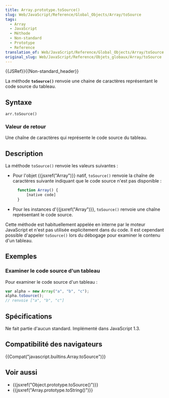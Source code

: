 ```yaml
---
title: Array.prototype.toSource()
slug: Web/JavaScript/Reference/Global_Objects/Array/toSource
tags:
  - Array
  - JavaScript
  - Méthode
  - Non-standard
  - Prototype
  - Reference
translation_of: Web/JavaScript/Reference/Global_Objects/Array/toSource
original_slug: Web/JavaScript/Reference/Objets_globaux/Array/toSource
---
```

{{JSRef}}{{Non-standard_header}}

La méthode **`toSource()`** renvoie une chaine de caractères représentant le code source du tableau.

## Syntaxe

    arr.toSource()

### Valeur de retour

Une chaîne de caractères qui représente le code source du tableau.

## Description

La méthode `toSource()` renvoie les valeurs suivantes&nbsp;:

- Pour l'objet {{jsxref("Array")}} natif, `toSource()` renvoie la chaîne de caractères suivante indiquant que le code source n'est pas disponible&nbsp;:

  ```js
    function Array() {
        [native code]
    }
    ```

- Pour les instances d'{{jsxref("Array")}}, `toSource()` renvoie une chaîne représentant le code source.

Cette méthode est habituellement appelée en interne par le moteur JavaScript et n'est pas utilisée explicitement dans du code. Il est cependant possible d'appeler `toSource()` lors du débogage pour examiner le contenu d'un tableau.

## Exemples

### Examiner le code source d'un tableau

Pour examiner le code source d'un tableau&nbsp;:

```js
var alpha = new Array("a", "b", "c");
alpha.toSource();
// renvoie ["a", "b", "c"]
```

## Spécifications

Ne fait partie d'aucun standard. Implémenté dans JavaScript 1.3.

## Compatibilité des navigateurs

{{Compat("javascript.builtins.Array.toSource")}}

## Voir aussi

- {{jsxref("Object.prototype.toSource()")}}
- {{jsxref("Array.prototype.toString()")}}
